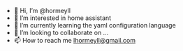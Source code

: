 - 👋 Hi, I’m @hormeyll
- 👀 I’m interested in home assistant
- 🌱 I’m currently learning the yaml configuration language
- 💞️ I’m looking to collaborate on ...
- 📫 How to reach me lhormeyll@gmail.com

<!---
hormeyll/hormeyll is a ✨ special ✨ repository because its `README.md` (this file) appears on your GitHub profile.
You can click the Preview link to take a look at your changes.
--->
